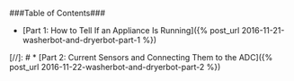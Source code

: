 ###Table of Contents###

* [Part 1: How to Tell If an Appliance Is Running]({% post_url 2016-11-21-washerbot-and-dryerbot-part-1 %})

[//]: # * [Part 2: Current Sensors and Connecting Them to the ADC]({% post_url 2016-11-22-washerbot-and-dryerbot-part-2 %})